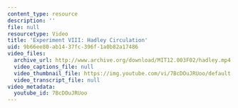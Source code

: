 ```yaml
---
content_type: resource
description: ''
file: null
resourcetype: Video
title: 'Experiment VIII: Hadley Circulation'
uid: 9b66ee80-ab14-37fc-396f-1a0b82a17486
video_files:
  archive_url: http://www.archive.org/download/MIT12.003F02/hadley.mp4
  video_captions_file: null
  video_thumbnail_file: https://img.youtube.com/vi/7BcDOuJRUoo/default.jpg
  video_transcript_file: null
video_metadata:
  youtube_id: 7BcDOuJRUoo
---
```

